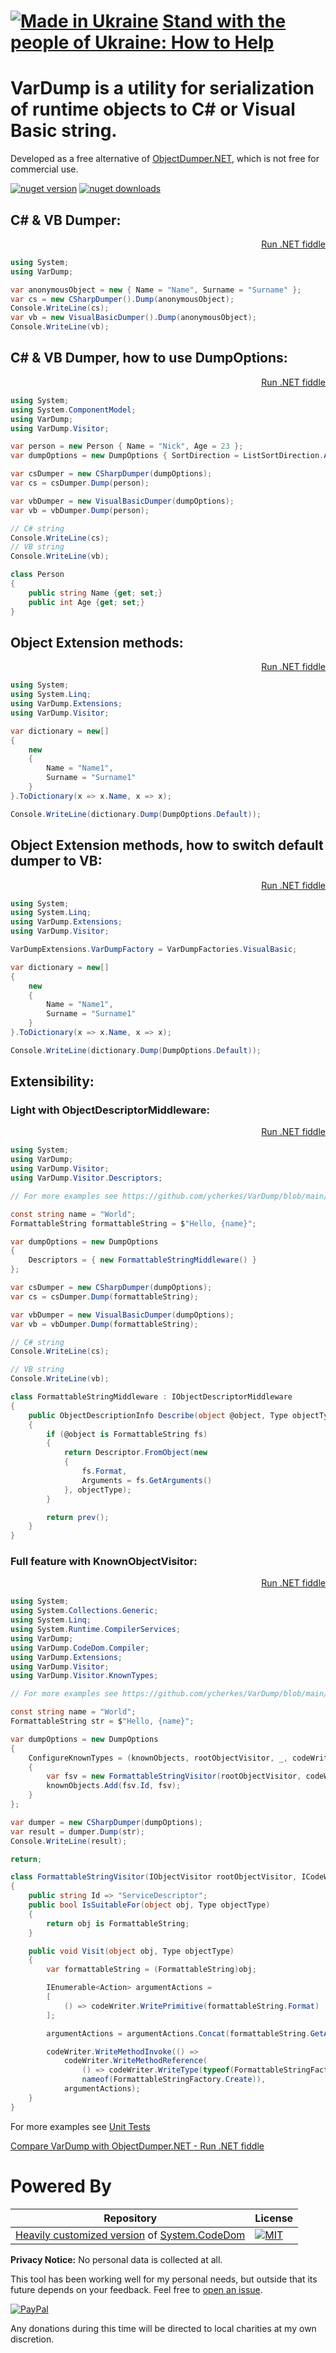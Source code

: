 # [![Made in Ukraine](https://img.shields.io/badge/made_in-ukraine-ffd700.svg?labelColor=0057b7&style=for-the-badge)](https://stand-with-ukraine.pp.ua) [Stand with the people of Ukraine: How to Help](https://stand-with-ukraine.pp.ua)

VarDump is a utility for serialization of runtime objects to C# or Visual Basic string.
===========================================================================================

Developed as a free alternative of [ObjectDumper.NET](https://github.com/thomasgalliker/ObjectDumper), which is not free for commercial use.

[![nuget version](https://img.shields.io/badge/Nuget-v0.3.0.alpha-blue)](https://www.nuget.org/packages/VarDump)
[![nuget downloads](https://img.shields.io/nuget/dt/VarDump?label=Downloads)](https://www.nuget.org/packages/VarDump)

## C# & VB Dumper:
<p align="right"><a href="https://dotnetfiddle.net/4ARhwR">Run .NET fiddle</a></p>

```csharp
using System;
using VarDump;

var anonymousObject = new { Name = "Name", Surname = "Surname" };
var cs = new CSharpDumper().Dump(anonymousObject);
Console.WriteLine(cs);
var vb = new VisualBasicDumper().Dump(anonymousObject);
Console.WriteLine(vb);
```
## C# & VB Dumper, how to use DumpOptions:
<p align="right"><a href="https://dotnetfiddle.net/CxsDtN">Run .NET fiddle</a></p>

```csharp
using System;
using System.ComponentModel;
using VarDump;
using VarDump.Visitor;

var person = new Person { Name = "Nick", Age = 23 };
var dumpOptions = new DumpOptions { SortDirection = ListSortDirection.Ascending };

var csDumper = new CSharpDumper(dumpOptions);
var cs = csDumper.Dump(person);

var vbDumper = new VisualBasicDumper(dumpOptions);
var vb = vbDumper.Dump(person);

// C# string
Console.WriteLine(cs);
// VB string
Console.WriteLine(vb);

class Person
{
    public string Name {get; set;}
    public int Age {get; set;}
}
```

## Object Extension methods:
<p align="right"><a href="https://dotnetfiddle.net/Lz9duL">Run .NET fiddle</a></p>

```csharp
using System;
using System.Linq;
using VarDump.Extensions;
using VarDump.Visitor;

var dictionary = new[]
{
    new
    {
        Name = "Name1",
        Surname = "Surname1"
    }
}.ToDictionary(x => x.Name, x => x);

Console.WriteLine(dictionary.Dump(DumpOptions.Default));
```

## Object Extension methods, how to switch default dumper to VB:
<p align="right"><a href="https://dotnetfiddle.net/sM1lML">Run .NET fiddle</a></p>

```csharp
using System;
using System.Linq;
using VarDump.Extensions;
using VarDump.Visitor;

VarDumpExtensions.VarDumpFactory = VarDumpFactories.VisualBasic;

var dictionary = new[]
{
    new
    {
        Name = "Name1",
        Surname = "Surname1"
    }
}.ToDictionary(x => x.Name, x => x);

Console.WriteLine(dictionary.Dump(DumpOptions.Default));
```

## Extensibility:

### Light with ObjectDescriptorMiddleware:
<p align="right"><a href="https://dotnetfiddle.net/hfrbo6">Run .NET fiddle</a></p>

```csharp
using System;
using VarDump;
using VarDump.Visitor;
using VarDump.Visitor.Descriptors;

// For more examples see https://github.com/ycherkes/VarDump/blob/main/test/VarDump.UnitTests/ObjectDescriptorMiddlewareSpec.cs

const string name = "World";
FormattableString formattableString = $"Hello, {name}";

var dumpOptions = new DumpOptions
{
    Descriptors = { new FormattableStringMiddleware() }
};

var csDumper = new CSharpDumper(dumpOptions);
var cs = csDumper.Dump(formattableString);

var vbDumper = new VisualBasicDumper(dumpOptions);
var vb = vbDumper.Dump(formattableString);

// C# string
Console.WriteLine(cs);

// VB string
Console.WriteLine(vb);

class FormattableStringMiddleware : IObjectDescriptorMiddleware
{
    public ObjectDescriptionInfo Describe(object @object, Type objectType, Func<ObjectDescriptionInfo> prev)
    {
        if (@object is FormattableString fs)
        {
            return Descriptor.FromObject(new
            {
                fs.Format,
                Arguments = fs.GetArguments()
            }, objectType);
        }

        return prev();
    }
}
```

### Full feature with KnownObjectVisitor:
<p align="right"><a href="https://dotnetfiddle.net/kScIyR">Run .NET fiddle</a></p>

```csharp
using System;
using System.Collections.Generic;
using System.Linq;
using System.Runtime.CompilerServices;
using VarDump;
using VarDump.CodeDom.Compiler;
using VarDump.Extensions;
using VarDump.Visitor;
using VarDump.Visitor.KnownTypes;

// For more examples see https://github.com/ycherkes/VarDump/blob/main/test/VarDump.UnitTests/KnownTypesSpec.cs

const string name = "World";
FormattableString str = $"Hello, {name}";

var dumpOptions = new DumpOptions
{
    ConfigureKnownTypes = (knownObjects, rootObjectVisitor, _, codeWriter) =>
    {
        var fsv = new FormattableStringVisitor(rootObjectVisitor, codeWriter);
        knownObjects.Add(fsv.Id, fsv);
    }
};

var dumper = new CSharpDumper(dumpOptions);
var result = dumper.Dump(str);
Console.WriteLine(result);

return;

class FormattableStringVisitor(IObjectVisitor rootObjectVisitor, ICodeWriter codeWriter) : IKnownObjectVisitor
{
    public string Id => "ServiceDescriptor";
    public bool IsSuitableFor(object obj, Type objectType)
    {
        return obj is FormattableString;
    }

    public void Visit(object obj, Type objectType)
    {
        var formattableString = (FormattableString)obj;

        IEnumerable<Action> argumentActions =
        [
            () => codeWriter.WritePrimitive(formattableString.Format)
        ];

        argumentActions = argumentActions.Concat(formattableString.GetArguments().Select(a => (Action)(() => rootObjectVisitor.Visit(a))));

        codeWriter.WriteMethodInvoke(() =>
            codeWriter.WriteMethodReference(
                () => codeWriter.WriteType(typeof(FormattableStringFactory)),
                nameof(FormattableStringFactory.Create)),
            argumentActions);
    }
}
```

For more examples see [Unit Tests](https://github.com/ycherkes/VarDump/tree/main/test)

[Compare VarDump with ObjectDumper.NET - Run .NET fiddle](https://dotnetfiddle.net/vRX7vO)

# Powered By

| Repository  | License |
| ------------- | ------------- |
| [Heavily customized version](https://github.com/ycherkes/VarDump/tree/main/src/CodeDom) of [System.CodeDom](https://github.com/dotnet/runtime/tree/main/src/libraries/System.CodeDom)  | [![MIT](https://img.shields.io/github/license/dotnet/runtime?style=flat-square)](https://github.com/dotnet/runtime/blob/main/LICENSE.TXT)  |

**Privacy Notice:** No personal data is collected at all.

This tool has been working well for my personal needs, but outside that its future depends on your feedback. Feel free to [open an issue](https://github.com/ycherkes/VarDump/issues).

[![PayPal](https://img.shields.io/badge/Donate-PayPal-ffd700.svg?labelColor=0057b7&style=for-the-badge)](https://www.paypal.com/donate/?business=KXGF7CMW8Y8WJ&no_recurring=0&item_name=Help+VarDump+become+better%21)

Any donations during this time will be directed to local charities at my own discretion.
